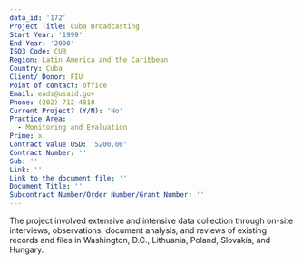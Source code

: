 ```yaml
---
data_id: '172'
Project Title: Cuba Broadcasting
Start Year: '1999'
End Year: '2000'
ISO3 Code: CUB
Region: Latin America and the Caribbean
Country: Cuba
Client/ Donor: FIU
Point of contact: office
Email: eads@usaid.gov
Phone: (202) 712-4810
Current Project? (Y/N): 'No'
Practice Area:
  - Monitoring and Evaluation
Prime: x
Contract Value USD: '5200.00'
Contract Number: ''
Sub: ''
Link: ''
Link to the document file: ''
Document Title: ''
Subcontract Number/Order Number/Grant Number: ''
---
```

The project involved extensive and intensive data collection through on-site interviews, observations, document analysis, and reviews of existing records and files in Washington, D.C., Lithuania, Poland, Slovakia, and Hungary.